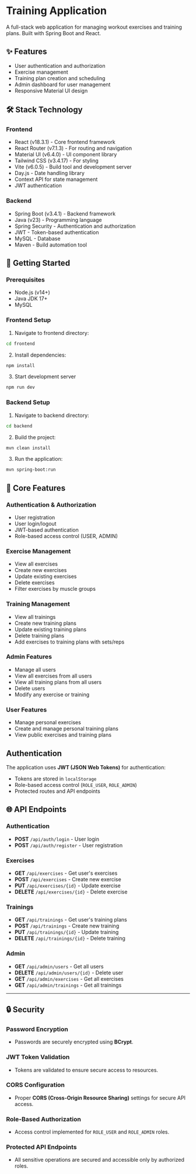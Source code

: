 # Training Application

A full-stack web application for managing workout exercises and training plans. Built with Spring Boot and React.

## ✨ Features

- User authentication and authorization
- Exercise management
- Training plan creation and scheduling
- Admin dashboard for user management
- Responsive Material UI design

## 🛠 Stack Technology 

### Frontend
- React (v18.3.1) - Core frontend framework
- React Router (v7.1.3) - For routing and navigation
- Material UI (v6.4.0) - UI component library
- Tailwind CSS (v3.4.17) - For styling
- Vite (v6.0.5) - Build tool and development server
- Day.js - Date handling library
- Context API for state management
- JWT authentication

### Backend
- Spring Boot (v3.4.1) - Backend framework
- Java (v23) - Programming language
- Spring Security - Authentication and authorization
- JWT - Token-based authentication
- MySQL - Database
- Maven - Build automation tool

## 🚀 Getting Started

### Prerequisites
- Node.js (v14+)
- Java JDK 17+
- MySQL

### Frontend Setup
1. Navigate to frontend directory:
```bash
cd frontend
```
2. Install dependencies:
```bash
npm install
```

3. Start development server
```bash
npm run dev
```

### Backend Setup 

1. Navigate to backend directory:
```bash
cd backend
```
2. Build the project:
```bash
mvn clean install
```
3. Run the application:
```bash
mvn spring-boot:run
```

## 🎯 Core Features 

### Authentication & Authorization
- User registration
- User login/logout
- JWT-based authentication
- Role-based access control (USER, ADMIN)
### Exercise Management
- View all exercises
- Create new exercises
- Update existing exercises
- Delete exercises
- Filter exercises by muscle groups
### Training Management
- View all trainings
- Create new training plans
- Update existing training plans
- Delete training plans
- Add exercises to training plans with sets/reps
### Admin Features
- Manage all users
- View all exercises from all users
- View all training plans from all users
- Delete users
- Modify any exercise or training
### User Features
- Manage personal exercises
- Create and manage personal training plans
- View public exercises and training plans


## Authentication
The application uses **JWT (JSON Web Tokens)** for authentication:

- Tokens are stored in `localStorage`
- Role-based access control (`ROLE_USER`, `ROLE_ADMIN`)
- Protected routes and API endpoints


## 🌐 API Endpoints 

### Authentication
- **POST** `/api/auth/login` - User login
- **POST** `/api/auth/register` - User registration

### Exercises
- **GET** `/api/exercises` - Get user's exercises
- **POST** `/api/exercises` - Create new exercise
- **PUT** `/api/exercises/{id}` - Update exercise
- **DELETE** `/api/exercises/{id}` - Delete exercise

### Trainings
- **GET** `/api/trainings` - Get user's training plans
- **POST** `/api/trainings` - Create new training
- **PUT** `/api/trainings/{id}` - Update training
- **DELETE** `/api/trainings/{id}` - Delete training

### Admin
- **GET** `/api/admin/users` - Get all users
- **DELETE** `/api/admin/users/{id}` - Delete user
- **GET** `/api/admin/exercises` - Get all exercises
- **GET** `/api/admin/trainings` - Get all trainings

---

## 🔒 Security

### Password Encryption
- Passwords are securely encrypted using **BCrypt**.

### JWT Token Validation
- Tokens are validated to ensure secure access to resources.

### CORS Configuration
- Proper **CORS (Cross-Origin Resource Sharing)** settings for secure API access.

### Role-Based Authorization
- Access control implemented for `ROLE_USER` and `ROLE_ADMIN` roles.

### Protected API Endpoints
- All sensitive operations are secured and accessible only by authorized roles.

